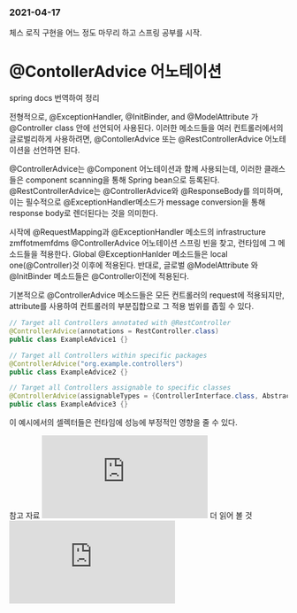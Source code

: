 ### 2021-04-17
체스 로직 구현을 어느 정도 마무리 하고 스프링 공부를 시작.

# @ContollerAdvice 어노테이션
spring docs 번역하여 정리

전형적으로, @ExceptionHandler, @InitBinder, and @ModelAttribute 가 @Controller class 안에 선언되어 사용된다. 이러한 메소드들을 여러 컨트롤러에서의 글로벌리하게 사용하려면, @ContollerAdvice 또는 @RestControllerAdvice 어노테이션을 선언하면 된다.

@ControllerAdvice는 @Component 어노테이션과 함께 사용되는데, 이러한 클래스들은 component scanning을 통해 Spring bean으로 등록된다. @RestControllerAdvice는 @ControllerAdvice와 @ResponseBody를 의미하며, 이는 필수적으로 @ExceptionHandler메소드가 message conversion을 통해 response body로 렌더된다는 것을 의미한다.

시작에 @RequestMapping과 @ExceptionHandler 메소드의 infrastructure zmffotmemfdms @ControllerAdvice 어노테이션 스프링 빈을 찾고, 런타임에 그 메소드들을 적용한다. Global @ExceptionHanlder 메소드들은 local one(@Controller)것 이후에 적용된다. 반대로, 글로벌 @ModelAttribute 와 @InitBinder 메소드들은 @Controller이전에 적용된다.

기본적으로 @ControllerAdvice 메소드들은 모든 컨트롤러의 request에 적용되지만, attribute를 사용하여 컨트롤러의 부분집합으로 그 적용 범위를 좁힐 수 있다.

```java
// Target all Controllers annotated with @RestController
@ControllerAdvice(annotations = RestController.class)
public class ExampleAdvice1 {}

// Target all Controllers within specific packages
@ControllerAdvice("org.example.controllers")
public class ExampleAdvice2 {}

// Target all Controllers assignable to specific classes
@ControllerAdvice(assignableTypes = {ControllerInterface.class, AbstractController.class})
public class ExampleAdvice3 {}
```
이 예시에서의 셀렉터들은 런타임에 성능에 부정적인 영향을 줄 수 있다.


참고 자료
![Spring docs Controller Advice](https://docs.spring.io/spring-framework/docs/current/reference/html/web-reactive.html#webflux-ann-controller-advice)
더 읽어 볼 것
![java docs @ControllerAdvice](https://docs.spring.io/spring-framework/docs/5.3.6/javadoc-api/org/springframework/web/bind/annotation/ControllerAdvice.html)